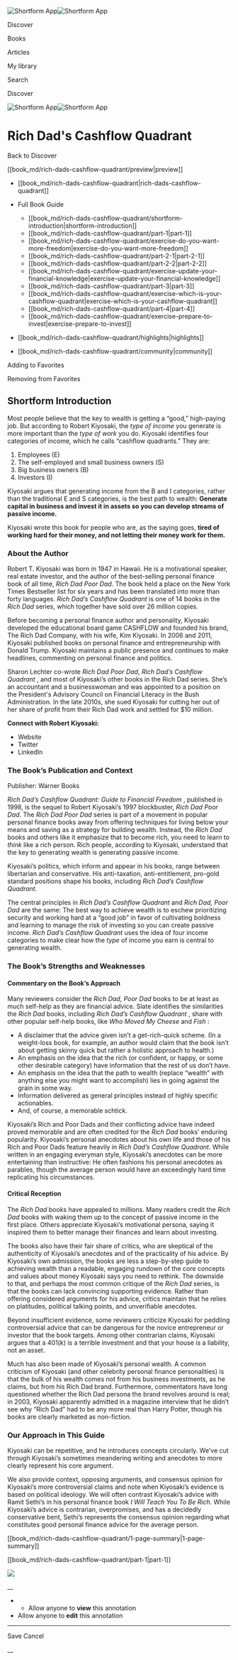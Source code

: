 ![Shortform App](/img/logo.36a2399e.svg)![Shortform App](/img/logo-dark.70c1b072.svg)

Discover

Books

Articles

My library

Search

Discover

![Shortform App](/img/logo.36a2399e.svg)![Shortform App](/img/logo-dark.70c1b072.svg)

# Rich Dad's Cashflow Quadrant

Back to Discover

[[book_md/rich-dads-cashflow-quadrant/preview|preview]]

  * [[book_md/rich-dads-cashflow-quadrant|rich-dads-cashflow-quadrant]]
  * Full Book Guide

    * [[book_md/rich-dads-cashflow-quadrant/shortform-introduction|shortform-introduction]]
    * [[book_md/rich-dads-cashflow-quadrant/part-1|part-1]]
    * [[book_md/rich-dads-cashflow-quadrant/exercise-do-you-want-more-freedom|exercise-do-you-want-more-freedom]]
    * [[book_md/rich-dads-cashflow-quadrant/part-2-1|part-2-1]]
    * [[book_md/rich-dads-cashflow-quadrant/part-2-2|part-2-2]]
    * [[book_md/rich-dads-cashflow-quadrant/exercise-update-your-financial-knowledge|exercise-update-your-financial-knowledge]]
    * [[book_md/rich-dads-cashflow-quadrant/part-3|part-3]]
    * [[book_md/rich-dads-cashflow-quadrant/exercise-which-is-your-cashflow-quadrant|exercise-which-is-your-cashflow-quadrant]]
    * [[book_md/rich-dads-cashflow-quadrant/part-4|part-4]]
    * [[book_md/rich-dads-cashflow-quadrant/exercise-prepare-to-invest|exercise-prepare-to-invest]]
  * [[book_md/rich-dads-cashflow-quadrant/highlights|highlights]]
  * [[book_md/rich-dads-cashflow-quadrant/community|community]]



Adding to Favorites 

Removing from Favorites 

## Shortform Introduction

Most people believe that the key to wealth is getting a “good,” high-paying job. But according to Robert Kiyosaki, the _type of income_ you generate is more important than the _type of work_ you do. Kiyosaki identifies four categories of income, which he calls “cashflow quadrants.” They are:

  1. Employees (E)
  2. The self-employed and small business owners (S)
  3. Big business owners (B)
  4. Investors (I)



Kiyosaki argues that generating income from the B and I categories, rather than the traditional E and S categories, is the best path to wealth: **Generate capital in business and invest it in assets so you can develop streams of passive income.**

Kiyosaki wrote this book for people who are, as the saying goes, **tired of working hard for their money, and not letting their money work for them.**

### About the Author

Robert T. Kiyosaki was born in 1947 in Hawaii. He is a motivational speaker, real estate investor, and the author of the best-selling personal finance book of all time, _Rich Dad Poor Dad_. The book held a place on the New York Times Bestseller list for six years and has been translated into more than forty languages. _Rich Dad’s Cashflow Quadrant_ is one of 14 books in the _Rich Dad_ series, which together have sold over 26 million copies.

Before becoming a personal finance author and personality, Kiyosaki developed the educational board game CASHFLOW and founded his brand, The Rich Dad Company, with his wife, Kim Kiyosaki. In 2006 and 2011, Kiyosaki published books on personal finance and entrepreneurship with Donald Trump. Kiyosaki maintains a public presence and continues to make headlines, commenting on personal finance and politics.

Sharon Lechter co-wrote _Rich Dad Poor Dad, Rich Dad’s Cashflow Quadrant_ , and most of Kiyosaki’s other books in the Rich Dad series. She’s an accountant and a businesswoman and was appointed to a position on the President's Advisory Council on Financial Literacy in the Bush Administration. In the late 2010s, she sued Kiyosaki for cutting her out of her share of profit from their Rich Dad work and settled for $10 million.

**Connect with Robert Kiyosaki:**

  * Website
  * Twitter
  * LinkedIn



### The Book’s Publication and Context

Publisher: Warner Books 

_Rich Dad’s Cashflow Quadrant: Guide to Financial Freedom_ , published in 1998, is the sequel to Robert Kiyosaki’s 1997 blockbuster, _Rich Dad Poor Dad_. The _Rich Dad Poor Dad_ series is part of a movement in popular personal finance books away from offering techniques for living below your means and saving as a strategy for building wealth. Instead, the _Rich Dad_ books and others like it emphasize that to become rich, you need to learn to _think_ like a rich person. Rich people, according to Kiyosaki, understand that the key to generating wealth is generating passive income.

Kiyosaki’s politics, which inform and appear in his books, range between libertarian and conservative. His anti-taxation, anti-entitlement, pro-gold standard positions shape his books, including _Rich Dad’s Cashflow Quadrant._

The central principles in _Rich Dad’s Cashflow Quadrant_ and _Rich Dad, Poor Dad_ are the same: The best way to achieve wealth is to eschew prioritizing security and working hard at a “good job” in favor of cultivating boldness and learning to manage the risk of investing so you can create passive income. _Rich Dad’s Cashflow Quadrant_ uses the idea of four income categories to make clear how the _type_ of income you earn is central to generating wealth.

### The Book’s Strengths and Weaknesses

#### Commentary on the Book’s Approach

Many reviewers consider the _Rich Dad, Poor Dad_ books to be at least as much self-help as they are financial advice. Slate identifies the similarities the _Rich Dad_ books, including _Rich Dad’s Cashflow Quadrant_ , share with other popular self-help books, like _Who Moved My Cheese_ and _Fish_ :

  * A disclaimer that the advice given isn’t a get-rich-quick scheme. (In a weight-loss book, for example, an author would claim that the book isn’t about getting skinny quick but rather a holistic approach to health.) 
  * An emphasis on the idea that the rich (or confident, or happy, or some other desirable category) have information that the rest of us don’t have. 
  * An emphasis on the idea that the path to wealth (replace “wealth” with anything else you might want to accomplish) lies in going against the grain in some way. 
  * Information delivered as general principles instead of highly specific actionables. 
  * And, of course, a memorable schtick. 



Kiyosaki’s Rich and Poor Dads and their conflicting advice have indeed proved memorable and are often credited for the _Rich Dad_ books’ enduring popularity. Kiyosaki’s personal anecdotes about his own life and those of his Rich and Poor Dads feature heavily in _Rich Dad’s Cashflow Quadrant_. While written in an engaging everyman style, Kiyosaki’s anecdotes can be more entertaining than instructive: He often fashions his personal anecdotes as parables, though the average person would have an exceedingly hard time replicating his circumstances.

#### Critical Reception

The _Rich Dad_ books have appealed to millions. Many readers credit the _Rich Dad_ books with waking them up to the concept of passive income in the first place. Others appreciate Kiyosaki’s motivational persona, saying it inspired them to better manage their finances and learn about investing.

The books also have their fair share of critics, who are skeptical of the authenticity of Kiyosaki’s anecdotes and of the practicality of his advice. By Kiyosaki’s own admission, the books are less a step-by-step guide to achieving wealth than a readable, engaging rundown of the core concepts and values about money Kiyosaki says you need to rethink. The downside to that, and perhaps the most common critique of the _Rich Dad_ series, is that the books can lack convincing supporting evidence. Rather than offering considered arguments for his advice, critics maintain that he relies on platitudes, political talking points, and unverifiable anecdotes.

Beyond insufficient evidence, some reviewers criticize Kiyosaki for peddling controversial advice that can be dangerous for the novice entrepreneur or investor that the book targets. Among other contrarian claims, Kiyosaki argues that a 401(k) is a terrible investment and that your house is a liability, not an asset.

Much has also been made of Kiyosaki’s personal wealth. A common criticism of Kiyosaki (and other celebrity personal finance personalities) is that the bulk of his wealth comes not from his business investments, as he claims, but from his Rich Dad brand. Furthermore, commentators have long questioned whether the Rich Dad persona the brand revolves around is real; in 2003, Kiyosaki apparently admitted in a magazine interview that he didn’t see why “Rich Dad” had to be any more real than Harry Potter, though his books are clearly marketed as non-fiction.

### Our Approach in This Guide

Kiyosaki can be repetitive, and he introduces concepts circularly. We’ve cut through Kiyosaki’s sometimes meandering writing and anecdotes to more clearly represent his core argument.

We also provide context, opposing arguments, and consensus opinion for Kiyosaki’s more controversial claims and note when Kiyosaki’s evidence is based on political ideology. We will often contrast Kiyosaki’s advice with Ramit Sethi’s in his personal finance book _I Will Teach You To Be Rich_. While Kiyosaki’s advice is contrarian, overpromises, and has a decidedly conservative bent, Sethi’s represents the consensus opinion regarding what constitutes good personal finance advice for the average person.

[[book_md/rich-dads-cashflow-quadrant/1-page-summary|1-page-summary]]

[[book_md/rich-dads-cashflow-quadrant/part-1|part-1]]

![](https://bat.bing.com/action/0?ti=56018282&Ver=2&mid=a9694fc9-0d16-4bdb-83bb-9d2ef3d219e0&sid=f30c5e70639211ee87d33f0876d93783&vid=f30c9700639211eeb3a75d830392c94f&vids=0&msclkid=N&pi=0&lg=en-US&sw=800&sh=600&sc=24&nwd=1&tl=Shortform%20%7C%20Book&p=https%3A%2F%2Fwww.shortform.com%2Fapp%2Fbook%2Frich-dads-cashflow-quadrant%2Fshortform-introduction&r=&lt=359&evt=pageLoad&sv=1&rn=721639)

__

  *   * Allow anyone to **view** this annotation
  * Allow anyone to **edit** this annotation



* * *

Save Cancel

__



